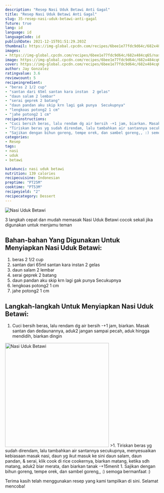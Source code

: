 ```yaml
---
description: "Resep Nasi Uduk Betawi Anti Gagal"
title: "Resep Nasi Uduk Betawi Anti Gagal"
slug: 35-resep-nasi-uduk-betawi-anti-gagal
future: true
lang: id
language: id
languageCode: id
publishDate: 2021-12-15T01:51:29.203Z 
thumbnail: https://img-global.cpcdn.com/recipes/6bee1e77fdc9d64c/682x484cq65/nasi-uduk-betawi-foto-resep-utama.png
images:
- https://img-global.cpcdn.com/recipes/6bee1e77fdc9d64c/682x484cq65/nasi-uduk-betawi-foto-resep-utama.png
image: https://img-global.cpcdn.com/recipes/6bee1e77fdc9d64c/682x484cq65/nasi-uduk-betawi-foto-resep-utama.png
cover: https://img-global.cpcdn.com/recipes/6bee1e77fdc9d64c/682x484cq65/nasi-uduk-betawi-foto-resep-utama.png
author: Jay Gonzalez
ratingvalue: 3.6
reviewcount: 5
recipeingredient:
- "beras 2 1/2 cup"
- "santan dari 65ml santan kara instan  2 gelas"
- "daun salam 2 lembar"
- "serai geprek 2 batang"
- "daun pandan aku skip krn lagi gak punya  Secukupnya"
- "lengkoas potong2 1 cm"
- "jahe potong2 1 cm"
recipeinstructions:
- "Cuci bersih beras, lalu rendam dg air bersih -+1 jam, biarkan. Masak santan dan dedaunannya, aduk2 jangan sampai pecah, aduk hingga mendidih, biarkan dingin"
- "Tiriskan beras yg sudah direndam, lalu tambahkan air santannya secukupnya, menyesuaikan kebiasaan masak nasi, daun yg ikut masuk ke sini daun salam, daun pandan, &amp; serai, klik cook di rice cookernya, biarkan matang, ketika sdh matang, aduk2 biar merata, dan biarkan tanak -+15menit"
- "Sajikan dengan bihun goreng, tempe orek, dan sambel goreng,, :) semoga bermanfaat :)"
categories:
- Resep
tags:
- nasi
- uduk
- betawi

katakunci: nasi uduk betawi 
nutrition: 139 calories
recipecuisine: Indonesian
preptime: "PT25M"
cooktime: "PT53M"
recipeyield: "2"
recipecategory: Dessert
---
```



![Nasi Uduk Betawi](https://img-global.cpcdn.com/recipes/6bee1e77fdc9d64c/682x484cq65/nasi-uduk-betawi-foto-resep-utama.png)

3 langkah cepat dan mudah memasak  Nasi Uduk Betawi cocok sekali jika digunakan untuk menjamu teman

<!--inarticleads1-->

## Bahan-bahan Yang Digunakan Untuk Menyiapkan Nasi Uduk Betawi:

1. beras 2 1/2 cup
1. santan dari 65ml santan kara instan  2 gelas
1. daun salam 2 lembar
1. serai geprek 2 batang
1. daun pandan aku skip krn lagi gak punya  Secukupnya
1. lengkoas potong2 1 cm
1. jahe potong2 1 cm



<!--inarticleads2-->

## Langkah-langkah Untuk Menyiapkan Nasi Uduk Betawi:

1. Cuci bersih beras, lalu rendam dg air bersih -+1 jam, biarkan. Masak santan dan dedaunannya, aduk2 jangan sampai pecah, aduk hingga mendidih, biarkan dingin
<img class="lazyload" data-src="https://img-global.cpcdn.com/steps/40bf4bf33e117684/160x128cq70/nasi-uduk-betawi-langkah-memasak-1-foto.png" alt="Nasi Uduk Betawi" width="340" height="340">
>1. Tiriskan beras yg sudah direndam, lalu tambahkan air santannya secukupnya, menyesuaikan kebiasaan masak nasi, daun yg ikut masuk ke sini daun salam, daun pandan, &amp; serai, klik cook di rice cookernya, biarkan matang, ketika sdh matang, aduk2 biar merata, dan biarkan tanak -+15menit
1. Sajikan dengan bihun goreng, tempe orek, dan sambel goreng,, :) semoga bermanfaat :)




Terima kasih telah menggunakan resep yang kami tampilkan di sini. Selamat mencoba!
